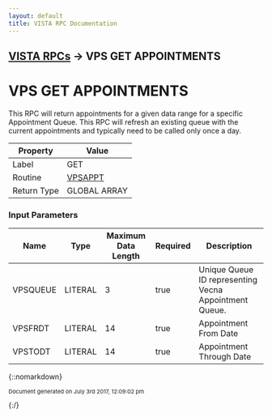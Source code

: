 ```yaml
---
layout: default
title: VISTA RPC Documentation
---
```


## [VISTA RPCs](TableOfContents) &#8594; VPS GET APPOINTMENTS
# VPS GET APPOINTMENTS

This RPC will return appointments for a given data range for a specific Appointment Queue. This RPC will refresh an existing queue with the current appointments and typically need to be called only once a day.

Property | Value
--- | ---
Label | GET
Routine | [VPSAPPT](http://code.osehra.org/dox/Routine_VPSAPPT_source.html)
Return Type | GLOBAL ARRAY


### Input Parameters

Name | Type | Maximum Data Length | Required | Description
--- | --- | --- | --- | ---
VPSQUEUE | LITERAL | 3 | true | Unique Queue ID representing Vecna Appointment Queue.
VPSFRDT | LITERAL | 14 | true | Appointment From Date
VPSTODT | LITERAL | 14 | true | Appointment Through Date



{::nomarkdown} <br/><p style="font-size: 11px">Document generated on July 3rd 2017, 12:09:02 pm</p>{:/}